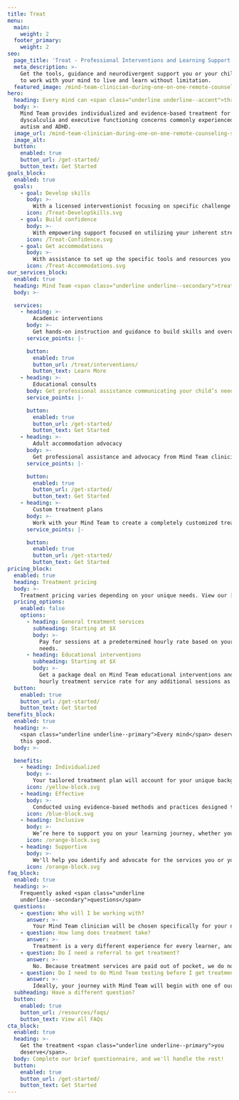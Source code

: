 ```yaml
---
title: Treat
menu:
  main:
    weight: 2
  footer_primary:
    weight: 2
seo:
  page_title: 'Treat - Professional Interventions and Learning Support '
  meta_description: >-
    Get the tools, guidance and neurodivergent support you or your child needs
    to work with your mind to live and learn without limitation. 
  featured_image: /mind-team-clinician-during-one-on-one-remote-counseling-session-2.jpg
hero:
  heading: Every mind can <span class="underline underline--accent">thrive</span>.
  body: >-
    Mind Team provides individualized and evidence-based treatment for dyslexia,
    dyscalculia and executive functioning concerns commonly experienced with
    autism and ADHD.
  image_url: /mind-team-clinician-during-one-on-one-remote-counseling-session-2.jpg
  image_alt:
  button:
    enabled: true
    button_url: /get-started/
    button_text: Get Started
goals_block:
  enabled: true
  goals:
    - goal: Develop skills
      body: >-
        With a licensed interventionist focusing on specific challenge areas such as reading, math and executive functioning.
      icon: /Treat-DevelopSkills.svg
    - goal: Build confidence
      body: >-
        With empowering support focused on utilizing your inherent strengths, rather than trying to “fix” your mind.
      icon: /Treat-Confidence.svg
    - goal: Get accommodations
      body: >-
        With assistance to set up the specific tools and resources you or your child need at school and/or work.
      icon: /Treat-Accommodations.svg
our_services_block:
  enabled: true
  heading: Mind Team <span class="underline underline--secondary">treatment</span> services
  body: >-

  services:
    - heading: >-
        Academic interventions
      body: >-
        Get hands-on instruction and guidance to build skills and overcome challenges in **reading**, **math** or **executive functioning**.
      service_points: |-

      button:
        enabled: true
        button_url: /treat/interventions/
        button_text: Learn More
    - heading: >-
        Educational consults
      body: Get professional assistance communicating your child’s needs with their school and educators with the help of Mind Team clinicians, who will identify and advocate for your child’s accommodation needs.
      service_points: |-

      button:
        enabled: true
        button_url: /get-started/
        button_text: Get Started
    - heading: >-
        Adult accommodation advocacy
      body: >-
        Get professional assistance and advocacy from Mind Team clinicians to set up the professional and educational accommodations you need at work or university.
      service_points: |-

      button:
        enabled: true
        button_url: /get-started/
        button_text: Get Started
    - heading: >-
        Custom treatment plans
      body: >-
        Work with your Mind Team to create a completely customized treatment plan for you or your child to improve various skills and overcome challenges.
      service_points: |-

      button:
        enabled: true
        button_url: /get-started/
        button_text: Get Started
pricing_block:
  enabled: true
  heading: Treatment pricing
  body: >-
    Treatment pricing varies depending on your unique needs. View our [intervention pages](/treat/interventions/) for individual intervention package pricing. For all other treatment services, get started by filling out our brief questionnaire and we will provide you with an accurate quote.
  pricing_options:
    enabled: false
    options:
      - heading: General treatment services
        subheading: Starting at $X
        body: >-
          Pay for sessions at a predetermined hourly rate based on your unique
          needs.
      - heading: Educational interventions
        subheading: Starting at $X
        body: >-
          Get a package deal on Mind Team educational interventions and pay an
          hourly treatment service rate for any additional sessions as needed.
  button:
    enabled: true
    button_url: /get-started/
    button_text: Get Started
benefits_block:
  enabled: true
  heading: >-
    <span class="underline underline--primary">Every mind</span> deserves treatment
    this good.
  body: >-

  benefits:
    - heading: Individualized
      body: >-
        Your tailored treatment plan will account for your unique background, history, strengths and challenges.
      icon: /yellow-block.svg
    - heading: Effective
      body: >-
        Conducted using evidence-based methods and practices designed to give you/your child the skills and confidence to thrive long after the final treatment session.
      icon: /blue-block.svg
    - heading: Inclusive
      body: >-
        We’re here to support you on your learning journey, whether you have an official condition diagnosis or not.
      icon: /orange-block.svg
    - heading: Supportive
      body: >-
        We'll help you identify and advocate for the services you or your child need to thrive at school and/or work.
      icon: /orange-block.svg
faq_block:
  enabled: true
  heading: >-
    Frequently asked <span class="underline
    underline--secondary">questions</span>
  questions:
    - question: Who will I be working with?
      answer: >-
        Your Mind Team clinician will be chosen specifically for your needs from our multidisciplinary team of interventionists, school psychologists and more.
    - question: How long does treatment take?
      answer: >-
        Treatment is a very different experience for every learner, and timing can vary. We’ll work with you to create a custom treatment timeline based on your needs.
    - question: Do I need a referral to get treatment?
      answer: >-
        No. Because treatment services are paid out of pocket, we do not require referrals or official condition diagnoses to schedule Mind Team treatment services.
    - question: Do I need to do Mind Team testing before I get treatment?
      answer: >-
        Ideally, your journey with Mind Team will begin with one of our professional assessments to diagnose applicable conditions and identify other key information that will be extremely beneficial to the treatment process. However, it is not a requirement to get a Mind Team test before starting treatment.
  subheading: Have a different question?
  button:
    enabled: true
    button_url: /resources/faqs/
    button_text: View all FAQs
cta_block:
  enabled: true
  heading: >-
    Get the treatment <span class="underline underline--primary">you
    deserve</span>.
  body: Complete our brief questionnaire, and we'll handle the rest!
  button:
    enabled: true
    button_url: /get-started/
    button_text: Get Started
---
```

